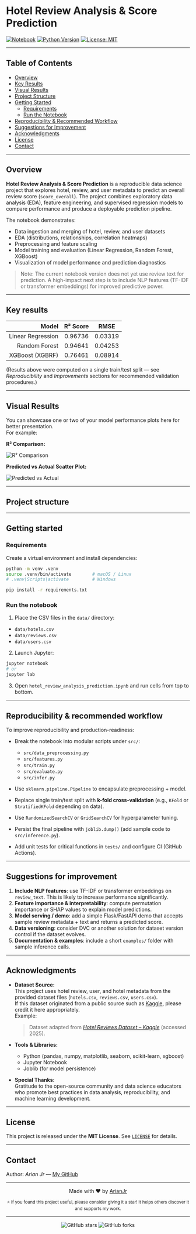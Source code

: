 # Hotel Review Analysis & Score Prediction

[![Notebook](https://img.shields.io/badge/notebook-Jupyter-orange.svg)](./hotel_review_analysis_prediction.ipynb)
[![Python Version](https://img.shields.io/badge/python-3.8%2B-blue.svg)]()
[![License: MIT](https://img.shields.io/badge/license-MIT-green.svg)]()

---

## Table of Contents

- [Overview](#-overview)
- [Key Results](#-key-results)
- [Visual Results](#-visual-results)
- [Project Structure](#-project-structure)
- [Getting Started](#-getting-started)
  - [Requirements](#-requirements)
  - [Run the Notebook](#-run-the-notebook)
- [Reproducibility & Recommended Workflow](#-reproducibility--recommended-workflow)
- [Suggestions for Improvement](#-suggestions-for-improvement)
- [Acknowledgments](#-acknowledgments)
- [License](#-license)
- [Contact](#-contact)

---

## Overview

**Hotel Review Analysis & Score Prediction** is a reproducible data science project that explores hotel, review, and user metadata to predict an overall review score (`score_overall`). The project combines exploratory data analysis (EDA), feature engineering, and supervised regression models to compare performance and produce a deployable prediction pipeline.

The notebook demonstrates:
- Data ingestion and merging of hotel, review, and user datasets
- EDA (distributions, relationships, correlation heatmaps)
- Preprocessing and feature scaling
- Model training and evaluation (Linear Regression, Random Forest, XGBoost)
- Visualization of model performance and prediction diagnostics

> Note: The current notebook version does not yet use review text for prediction. A high-impact next step is to include NLP features (TF-IDF or transformer embeddings) for improved predictive power.

---

## Key results

| Model                | R² Score  | RMSE       |
|---------------------:|:---------:|:----------:|
| Linear Regression    | 0.96736   | 0.03319    |
| Random Forest        | 0.94641   | 0.04253    |
| XGBoost (XGBRF)      | 0.76461   | 0.08914    |

(Results above were computed on a single train/test split — see *Reproducibility* and *Improvements* sections for recommended validation procedures.)

---

## Visual Results

You can showcase one or two of your model performance plots here for better presentation.  
For example:

**R² Comparison:**

![R² Comparison](assets/r2_comparison.png)

**Predicted vs Actual Scatter Plot:**

![Predicted vs Actual](assets/pred_vs_actual.png)

---

## Project structure



---

## Getting started

### Requirements

Create a virtual environment and install dependencies:

```bash
python -m venv .venv
source .venv/bin/activate        # macOS / Linux
# .venv\Scripts\activate         # Windows

pip install -r requirements.txt
```

### Run the notebook

1. Place the CSV files in the `data/` directory:

- `data/hotels.csv`
- `data/reviews.csv`
- `data/users.csv`

2. Launch Jupyter:
```bash
jupyter notebook
# or
jupyter lab
```

3. Open `hotel_review_analysis_prediction.ipynb` and run cells from top to bottom.

---

## Reproducibility & recommended workflow

To improve reproducibility and production-readiness:

- Break the notebook into modular scripts under `src/`:
  - `src/data_preprocessing.py`
  - `src/features.py`
  - `src/train.py`
  - `src/evaluate.py`
  - `src/infer.py`

- Use `sklearn.pipeline.Pipeline` to encapsulate preprocessing + model.
- Replace single train/test split with **k-fold cross-validation** (e.g., `KFold` or `StratifiedKFold` depending on data).
- Use `RandomizedSearchCV` or `GridSearchCV` for hyperparameter tuning.
- Persist the final pipeline with `joblib.dump()` (add sample code to `src/inference.py`).
- Add unit tests for critical functions in `tests/` and configure CI (GitHub Actions).

---

## Suggestions for improvement

1. **Include NLP features**: use TF-IDF or transformer embeddings on `review_text`. This is likely to increase performance significantly.
2. **Feature importance & interpretability**: compute permutation importance or SHAP values to explain model predictions.
3. **Model serving / demo**: add a simple Flask/FastAPI demo that accepts sample review metadata + text and returns a predicted score.
4. **Data versioning**: consider DVC or another solution for dataset version control if the dataset evolves.
5. **Documentation & examples**: include a short `examples/` folder with sample inference calls.

---

## Acknowledgments

- **Dataset Source:**  
  This project uses hotel review, user, and hotel metadata from the provided dataset files (`hotels.csv`, `reviews.csv`, `users.csv`).  
  If this dataset originated from a public source such as [Kaggle](https://www.kaggle.com/), please credit it here appropriately.  
  Example:  
  > Dataset adapted from *[Hotel Reviews Dataset – Kaggle](https://www.kaggle.com/datasets/alperenmyung/international-hotel-booking-analytics)* (accessed 2025).

- **Tools & Libraries:**  
  - Python (pandas, numpy, matplotlib, seaborn, scikit-learn, xgboost)  
  - Jupyter Notebook  
  - Joblib (for model persistence)

- **Special Thanks:**  
  Gratitude to the open-source community and data science educators who promote best practices in data analysis, reproducibility, and machine learning development.

---

## License

This project is released under the **MIT License**. See [`LICENSE`](LICENSE) for details.

---

## Contact

Author: *Arian Jr* — [My GitHub](https://github.com/ArianJr)

---

<p align="center">
  Made with ❤️ by <a href="https://github.com/ArianJr" target="_blank">ArianJr</a>
</p>

<p align="center">
  <sub>⭐ If you found this project useful, please consider giving it a star! It helps others discover it and supports my work.</sub>
</p>

---

<p align="center">
  <img src="https://img.shields.io/github/stars/ArianJr/power-output-prediction-ann?style=social" alt="GitHub stars">
  <img src="https://img.shields.io/github/forks/ArianJr/power-output-prediction-ann?style=social" alt="GitHub forks">
</p>


